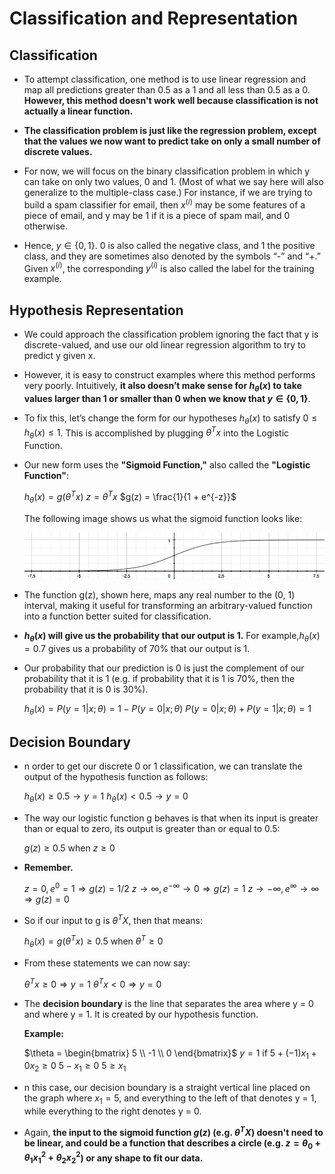 # Classification and Representation

## Classification

* To attempt classification, one method is to use linear regression and map all predictions greater than 0.5 as a 1 and all less than 0.5 as a 0. **However, this method doesn't work well because classification is not actually a linear function.**

* **The classification problem is just like the regression problem, except that the values we now want to predict take on only a small number of discrete values.** 
* For now, we will focus on the binary classification problem in which y can take on only two values, 0 and 1. (Most of what we say here will also generalize to the multiple-class case.) For instance, if we are trying to build a spam classifier for email, then $x^{(i)}$ may be some features of a piece of email, and y may be 1 if it is a piece of spam mail, and 0 otherwise. 
* Hence, $y \in \{0,1\}$. 0 is also called the negative class, and 1 the positive class, and they are sometimes also denoted by the symbols “-” and “+.” Given $x^{(i)}$, the corresponding $y^{(i)}$ is also called the label for the training example.


## Hypothesis Representation
* We could approach the classification problem ignoring the fact that y is discrete-valued, and use our old linear regression algorithm to try to predict y given x. 
* However, it is easy to construct examples where this method performs very poorly. Intuitively, **it also doesn’t make sense for $h_\theta (x)$ to take values larger than 1 or smaller than 0 when we know that $y \in \{0, 1\}$**. 
* To fix this, let’s change the form for our hypotheses $h_\theta (x)$ to satisfy $0 \leq h_\theta (x) \leq 1$. This is accomplished by plugging $\theta^Tx$ into the Logistic Function.

* Our new form uses the **"Sigmoid Function,"** also called the **"Logistic Function"**:

	$h_{\theta}(x)  = g(\theta^Tx)$
	$z = \theta^Tx$
	$g(z) = \frac{1}{1 + e^{-z}}$
    
    The following image shows us what the sigmoid function looks like:

	<img src="img/1.png">

* The function g(z), shown here, maps any real number to the (0, 1) interval, making it useful for transforming an arbitrary-valued function into a function better suited for classification.

* **$h_\theta(x)$ will give us the probability that our output is 1.** For example,$h_\theta(x)=0.7$ gives us a probability of 70% that our output is 1. 
* Our probability that our prediction is 0 is just the complement of our probability that it is 1 (e.g. if probability that it is 1 is 70%, then the probability that it is 0 is 30%).

	$h_\theta(x) = P(y = 1|x ;\theta) = 1 - P(y=0|x; \theta)$
    $P(y=0| x;\theta) + P(y =1|x;\theta) = 1$
    
    
## Decision Boundary

* n order to get our discrete 0 or 1 classification, we can translate the output of the hypothesis function as follows:

	$h_\theta(x) \geq 0.5 \rightarrow y = 1$
    $h_\theta(x) \lt 0.5 \rightarrow y = 0$
    
* The way our logistic function g behaves is that when its input is greater than or equal to zero, its output is greater than or equal to 0.5:
	
    $g(z) \geq 0.5$
    $\text{when } z \geq 0$
    
* **Remember.**

	$z = 0, e^0 = 1 \Rightarrow g(z) = 1/2$
    $z \rightarrow \infty, e^{-\infty} \rightarrow 0 \Rightarrow g(z) = 1$
    $z \rightarrow -\infty, e^{\infty} \rightarrow \infty \Rightarrow g(z) = 0$
    
* So if our input to g is $\theta^TX$, then that means:
	
    $h_\theta(x) = g(\theta^Tx) \geq 0.5$
    $\text{when } \theta^T \geq 0$
    
* From these statements we can now say:
	
    $\theta^Tx \geq 0 \Rightarrow y =1$
    $\theta^Tx \lt 0 \Rightarrow y =0$
    
* The **decision boundary** is the line that separates the area where y = 0 and where y = 1. It is created by our hypothesis function.

	**Example:**
    
    $\theta = \begin{bmatrix}
    	5 \\
        -1 \\
        0 
    \end{bmatrix}$
    $y = 1 \text{ if }5+(-1)x_1 + 0x_2 \geq 0$
    $5 - x_1 \geq 0$
    $5 \geq x_1$
    
* n this case, our decision boundary is a straight vertical line placed on the graph where $x_1 = 5$, and everything to the left of that denotes y = 1, while everything to the right denotes y = 0.

* Again, **the input to the sigmoid function $g(z)$ (e.g. $\theta^T X$) doesn't need to be linear, and could be a function that describes a circle (e.g. $z = \theta_0 + \theta_1 x_1^2 +\theta_2 x_2^2$) or any shape to fit our data.**

    